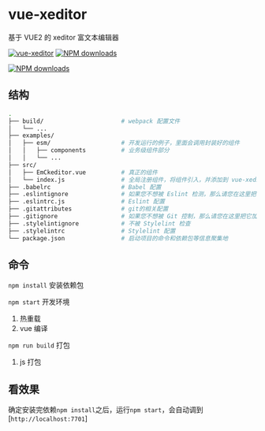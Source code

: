 # vue-xeditor
基于 VUE2 的 xeditor 富文本编辑器

[![vue-xeditor](https://img.shields.io/npm/v/vue-xeditor.svg?style=flat-square)](https://www.npmjs.org/package/vue-xeditor)
[![NPM downloads](http://img.shields.io/npm/dm/vue-xeditor.svg?style=flat-square)](https://npmjs.org/package/vue-xeditor)
<!-- [![Package Quality](http://npm.packagequality.com/shield/vue-xeditor.svg)](http://packagequality.com/#?package=vue-xeditor) -->
[![NPM downloads](https://img.shields.io/npm/dt/vue-xeditor.svg?style=flat-square)](https://npmjs.org/package/vue-xeditor)

## 结构

``` bash
.
├── build/                      # webpack 配置文件
│   └── ...
├── examples/
│   ├── esm/                    # 开发运行的例子，里面会调用封装好的组件
│   │   ├── components          # 业务级组件部分
│   │   └── ...
├── src/
│   ├── EmCkeditor.vue          # 真正的组件
│   └── index.js                # 全局注册组件，将组件引入，并添加到 vue-xeditor 对象中
├── .babelrc                    # Babel 配置
├── .eslintignore               # 如果您不想被 Eslint 检测，那么请您在这里把它加上
├── .eslintrc.js                # Eslint 配置
├── .gitattributes              # git的相关配置
├── .gitignore                  # 如果您不想被 Git 控制，那么请您在这里把它加上
├── .stylelintignore            # 不被 Stylelint 检查
├── .stylelintrc                # Stylelint 配置
└── package.json                # 启动项目的命令和依赖包等信息聚集地
```

## 命令

`npm install` 安装依赖包

`npm start` 开发环境

1. 热重载
2. vue 编译

`npm run build` 打包

1. js 打包


## 看效果

确定安装完依赖`npm install`之后，运行`npm start`，会自动调到[`http://localhost:7701`]
